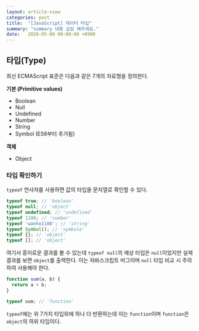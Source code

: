 ```yaml
---
layout: article-view
categories: post
title:  "[JavaScript] 데이터 타입"
summary: "summary 내용 삽입 해주세요."
date:   2020-05-08 00:00:00 +0900
---
```


## 타입(Type)

최신 ECMAScript 표준은 다음과 같은 7개의 자료형을 정의한다.

**기본 (Primitive values)** 
- Boolean
- Null
- Undefined
- Number
- String
- Symbol (ES6부터 추가됨)

**객체**
- Object

### 타입 확인하기

`typeof` 연사자를 사용하면 값의 타입을 문자열로 확인할 수 있다.

```javascript
typeof true; // 'boolean'
typeof null; // 'object'
typeof undefined; // 'undefined'
typeof 1108; // 'number'
typeof 'wanho1108'; // 'string'
typeof Symbol(); // 'symbole'
typeof {}; // 'object'
typeof []; // 'object'
```

여기서 흥미로운 결과를 볼 수 있는데 `typeof null`의 예상 타입은 `null`이었지만 실제 결과를 보면 `object`를 출력한다. 이는 자바스크립트 버그이며 `null` 타입 비교 시 주의하여 사용해야 한다.

```javascript
function sum(a, b) {
  return a + b;
}

typeof sum; // 'function'
```

`typeof`에는 위 7가지 타입외에 하나 더 반환하는데 이는 `function`이며 `function`은 `object`의 하위 타입이다.

